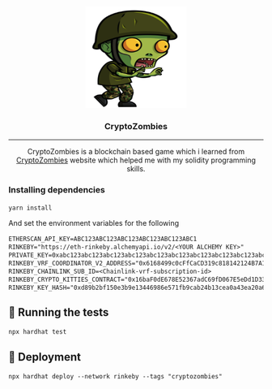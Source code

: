 <p align="center">
  <a href="" rel="noopener">
 <img width=200px height=200px src="cryptozombies.png" alt="CryptoZombies"></a>
</p>

<h3 align="center">CryptoZombies</h3>

<div align="center">
</div>

---

<p align="center">CryptoZombies is a blockchain based game which i learned from <a href="https://cryptozombies.io" target="_blank">CryptoZombies</a> website which helped me with my solidity programming skills.
</p>

### Installing dependencies
```
yarn install
```

And set the environment variables for the following

```
ETHERSCAN_API_KEY=ABC123ABC123ABC123ABC123ABC123ABC1
RINKEBY="https://eth-rinkeby.alchemyapi.io/v2/<YOUR ALCHEMY KEY>"
PRIVATE_KEY=0xabc123abc123abc123abc123abc123abc123abc123abc123abc123abc123abc1
RINKEBY_VRF_COORDINATOR_V2_ADDRESS="0x6168499c0cFfCaCD319c818142124B7A15E857ab"
RINKEBY_CHAINLINK_SUB_ID=<Chainlink-vrf-subscription-id>
RINKEBY_CRYPTO_KITTIES_CONTRACT="0x16baF0dE678E52367adC69fD067E5eDd1D33e3bF"
RINKEBY_KEY_HASH="0xd89b2bf150e3b9e13446986e571fb9cab24b13cea0a43ea20a6049a85cc807cc"
```

## 🔧 Running the tests <a name = "tests"></a>


```
npx hardhat test
```

## 🚀 Deployment <a name = "deployment"></a>

```
npx hardhat deploy --network rinkeby --tags "cryptozombies"
```
